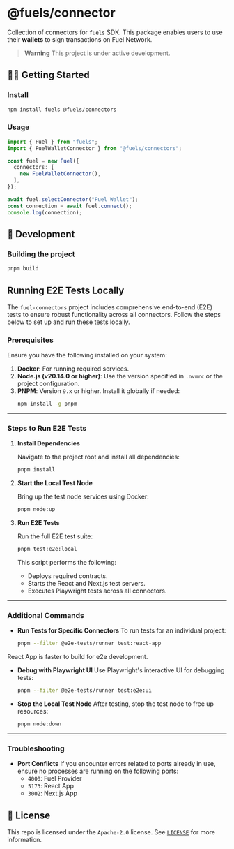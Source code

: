 # @fuels/connector

Collection of connectors for `fuels` SDK.
This package enables users to use their **wallets** to sign transactions on Fuel Network.

> **Warning**
> This project is under active development.

## 🧑‍💻 Getting Started

### Install

```sh
npm install fuels @fuels/connectors
```

### Usage

```ts
import { Fuel } from "fuels";
import { FuelWalletConnector } from "@fuels/connectors";

const fuel = new Fuel({
  connectors: [
    new FuelWalletConnector(),
  ],
});

await fuel.selectConnector("Fuel Wallet");
const connection = await fuel.connect();
console.log(connection);
```

## 🚧 Development

### Building the project

```sh
pnpm build
```

## Running E2E Tests Locally

The `fuel-connectors` project includes comprehensive end-to-end (E2E) tests to ensure robust functionality across all connectors. Follow the steps below to set up and run these tests locally.

### Prerequisites

Ensure you have the following installed on your system:

1. **Docker**: For running required services.
2. **Node.js (v20.14.0 or higher)**: Use the version specified in `.nvmrc` or the project configuration.
3. **PNPM**: Version `9.x` or higher. Install it globally if needed:
   ```bash
   npm install -g pnpm
   ```

---

### Steps to Run E2E Tests

1. **Install Dependencies**

   Navigate to the project root and install all dependencies:
   ```bash
   pnpm install
   ```

2. **Start the Local Test Node**

   Bring up the test node services using Docker:
   ```bash
   pnpm node:up
   ```

3. **Run E2E Tests**

   Run the full E2E test suite:
   ```bash
   pnpm test:e2e:local
   ```

   This script performs the following:
   - Deploys required contracts.
   - Starts the React and Next.js test servers.
   - Executes Playwright tests across all connectors.

---

### Additional Commands

- **Run Tests for Specific Connectors**
  To run tests for an individual project:
  ```bash
  pnpm --filter @e2e-tests/runner test:react-app
  ```
React App is faster to build for e2e development.

- **Debug with Playwright UI**
  Use Playwright's interactive UI for debugging tests:
  ```bash
  pnpm --filter @e2e-tests/runner test:e2e:ui
  ```

- **Stop the Local Test Node**
  After testing, stop the test node to free up resources:
  ```bash
  pnpm node:down
  ```

---

### Troubleshooting

- **Port Conflicts**
  If you encounter errors related to ports already in use, ensure no processes are running on the following ports:
  - `4000`: Fuel Provider
  - `5173`: React App
  - `3002`: Next.js App

## 📜 License

This repo is licensed under the `Apache-2.0` license. See [`LICENSE`](./LICENSE) for more information.
